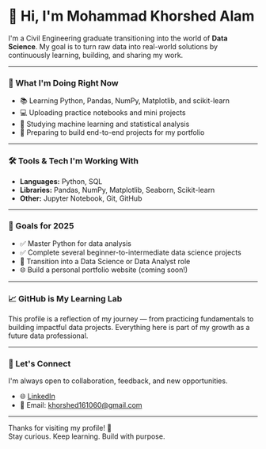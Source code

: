 # 👋 Hi, I'm Mohammad Khorshed Alam

I'm a Civil Engineering graduate transitioning into the world of **Data Science**. My goal is to turn raw data into real-world solutions by continuously learning, building, and sharing my work.

---

### 🔭 What I'm Doing Right Now
- 📚 Learning Python, Pandas, NumPy, Matplotlib, and scikit-learn
- 💻 Uploading practice notebooks and mini projects
- 🧠 Studying machine learning and statistical analysis
- 🚀 Preparing to build end-to-end projects for my portfolio

---

### 🛠️ Tools & Tech I'm Working With
- **Languages:** Python, SQL
- **Libraries:** Pandas, NumPy, Matplotlib, Seaborn, Scikit-learn
- **Other:** Jupyter Notebook, Git, GitHub

---

### 🎯 Goals for 2025
- ✅ Master Python for data analysis
- ✅ Complete several beginner-to-intermediate data science projects
- 🔄 Transition into a Data Science or Data Analyst role
- 🌐 Build a personal portfolio website (coming soon!)

---

### 📈 GitHub is My Learning Lab
This profile is a reflection of my journey — from practicing fundamentals to building impactful data projects. Everything here is part of my growth as a future data professional.

---

### 🤝 Let's Connect
I'm always open to collaboration, feedback, and new opportunities.

- 🌐 [LinkedIn](https://linkedin.com/in/mohammadkhorshed)
- 📧 Email: khorshed161060@gmail.com

---

Thanks for visiting my profile! 🙏  
Stay curious. Keep learning. Build with purpose.
